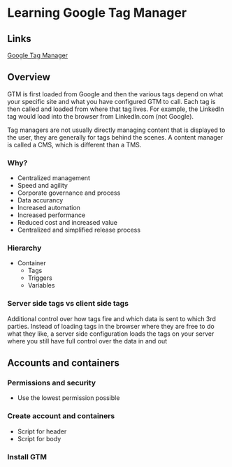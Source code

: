 # Learning Google Tag Manager

## Links

[Google Tag Manager](https:/tagmanager.google.com/#/home)

## Overview

GTM is first loaded from Google and then the various tags depend on what your specific site and what you have configured GTM to call. Each tag is then called and loaded from where that tag lives. For example, the LinkedIn tag would load into the browser from LinkedIn.com (not Google).

Tag managers are not usually directly managing content that is displayed to the user, they are generally for tags behind the scenes. A content manager is called a CMS, which is different than a TMS.

### Why?

- Centralized management
- Speed and agility
- Corporate governance and process
- Data accurancy
- Increased automation
- Increased performance
- Reduced cost and increased value
- Centralized and simplified release process

### Hierarchy

- Container
  - Tags
  - Triggers
  - Variables

### Server side tags vs client side tags

Additional control over how tags fire and which data is sent to which 3rd parties.
Instead of loading tags in the browser where they are free to do what they like, a server side configuration loads the tags on your server where you still have full control over the data in and out

## Accounts and containers

### Permissions and security

- Use the lowest permission possible

### Create account and containers

- Script for header
- Script for body

### Install GTM

